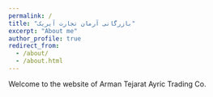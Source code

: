 ```yaml
---
permalink: /
title: "بازرگانی آرمان تجارت آیریک"
excerpt: "About me"
author_profile: true
redirect_from: 
  - /about/
  - /about.html
---
```


Welcome to the website of Arman Tejarat Ayric Trading Co.
